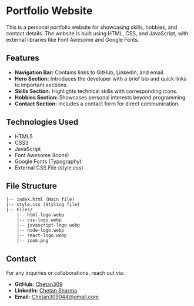 # Portfolio Website

This is a personal portfolio website for showcasing skills, hobbies, and contact details. The website is built using HTML, CSS, and JavaScript, with external libraries like Font Awesome and Google Fonts.

## Features

- **Navigation Bar:** Contains links to GitHub, LinkedIn, and email.
- **Hero Section:** Introduces the developer with a brief bio and quick links to important sections.
- **Skills Section:** Highlights technical skills with corresponding icons.
- **Hobbies Section:** Showcases personal interests beyond programming.
- **Contact Section:** Includes a contact form for direct communication.

## Technologies Used

- HTML5
- CSS3
- JavaScript
- Font Awesome (Icons)
- Google Fonts (Typography)
- External CSS File (style.css)

## File Structure

```
|-- index.html (Main file)
|-- style.css (Styling file)
|-- Files/
    |-- html-logo.webp
    |-- css-logo.webp
    |-- javascript-logo.webp
    |-- node-logo.webp
    |-- react-logo.webp
    |-- zoom.png
```

## Contact

For any inquiries or collaborations, reach out via:

- **GitHub:** [Chetan309](https://github.com/Chetan309)
- **LinkedIn:** [Chetan Sharma](https://www.linkedin.com/in/chetan-sharma-816024283/)
- **Email:** [Chetan309044@gmail.com](mailto:Chetan309044@gmail.com)
